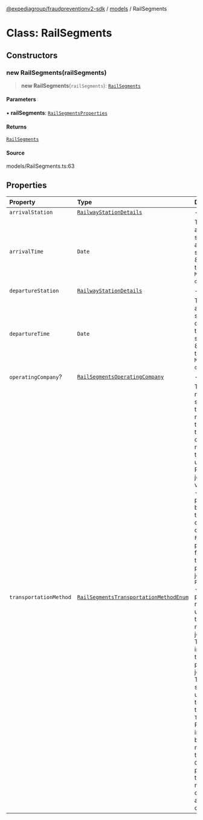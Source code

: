 [@expediagroup/fraudpreventionv2-sdk](../../index.md) / [models](../index.md) / RailSegments

# Class: RailSegments

## Constructors

### new RailSegments(railSegments)

> **new RailSegments**(`railSegments`): [`RailSegments`](RailSegments.md)

#### Parameters

▪ **railSegments**: [`RailSegmentsProperties`](../interfaces/RailSegmentsProperties.md)

#### Returns

[`RailSegments`](RailSegments.md)

#### Source

models/RailSegments.ts:63

## Properties

| Property | Type | Description | Source |
| :------ | :------ | :------ | :------ |
| `arrivalStation` | [`RailwayStationDetails`](RailwayStationDetails.md) | - | models/RailSegments.ts:50 |
| `arrivalTime` | `Date` | The local date and time of the scheduled arrival at the destination station, in ISO-8601 date and time format `yyyy-MM-ddTHH:mm:ss.SSSZ`. | models/RailSegments.ts:40 |
| `departureStation` | [`RailwayStationDetails`](RailwayStationDetails.md) | - | models/RailSegments.ts:45 |
| `departureTime` | `Date` | The local date and time of the scheduled departure from the departure station, in ISO-8601 date and time format `yyyy-MM-ddTHH:mm:ss.SSSZ`. | models/RailSegments.ts:35 |
| `operatingCompany`? | [`RailSegmentsOperatingCompany`](RailSegmentsOperatingCompany.md) | - | models/RailSegments.ts:61 |
| `transportationMethod` | [`RailSegmentsTransportationMethodEnum`](../type-aliases/RailSegmentsTransportationMethodEnum.md) | This attribute represents the specific transportation method by which the passenger is traveling. It captures the mode of transportation used during the Rail product journey, Possible values are:     - `BUS` - The Rail product includes bus transportation for certain segments of the itinerary.     - `FERRY` - The Rail product involves ferry transportation as part of the journey.     - `PUBLIC_TRANSPORT` - The Rail product represents the use of public transportation modes for the journey.     - `TRAM` - The Rail product includes tram transportation as part of the journey.     - `RAIL` - The Rail product specifically utilizes train transportation for the journey.     - `TRANSFER` - The Rail product involves transfers between different modes of transportation.     - `OTHER` - The Rail product utilizes transportation methods not covered by the aforementioned categories. | models/RailSegments.ts:55 |
